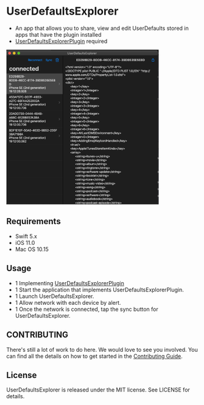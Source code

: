 # UserDefaultsExplorer
- An app that allows you to share, view and edit UserDefaults stored in apps that have the plugin installed
- [UserDefaultsExplorerPlugin](https://github.com/t-osawa-009/UserDefaultsExplorerPlugin) required

<img src="https://github.com/t-osawa-009/UserDefaultsExplorer/blob/master/assets/mac.png?raw=true" width="400">

## Requirements
- Swift 5.x
- iOS 11.0
- Mac OS 10.15

## Usage
- 1 Implementing [UserDefaultsExplorerPlugin](https://github.com/t-osawa-009/UserDefaultsExplorerPlugin)
- 1 Start the application that implements UserDefaultsExplorerPlugin.
- 1 Launch UserDefaultsExplorer.
- 1 Allow network with each device by alert.
- 1 Once the network is connected, tap the sync button for UserDefaultsExplorer.

## CONTRIBUTING
There's still a lot of work to do here. We would love to see you involved. You can find all the details on how to get started in the [Contributing Guide](https://github.com/t-osawa-009/UserDefaultsExplorer/blob/master/CONTRIBUTING.md).

## License
UserDefaultsExplorer is released under the MIT license. See LICENSE for details.
